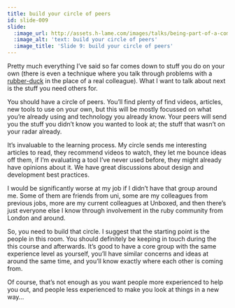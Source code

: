```yaml
---
title: build your circle of peers
id: slide-009
slide:
  :image_url: http://assets.h-lame.com/images/talks/being-part-of-a-community/slides/009.png
  :image_alt: 'text: build your circle of peers'
  :image_title: 'Slide 9: build your circle of peers'
---
```

Pretty much everything I’ve said so far comes down to stuff you do on your own (there is even a technique where you talk through problems with a [rubber-duck](https://en.wikipedia.org/wiki/Rubber_duck_debugging) in the place of a real colleague).  What I want to talk about next is the stuff you need others for.

You should have a circle of peers.  You’ll find plenty of find videos, articles, new tools to use on your own, but this will be mostly focussed on what you’re already using and technology you already know.  Your peers will send you the stuff you didn’t know you wanted to look at; the stuff that wasn’t on your radar already.

It’s invaluable to the learning process.  My circle sends me interesting articles to read, they recommend videos to watch, they let me bounce ideas off them, if I’m evaluating a tool I’ve never used before, they might already have opinions about it.  We have great discussions about design and development best practices.

I would be significantly worse at my job if I didn’t have that group around me.  Some of them are friends from uni, some are my colleagues from previous jobs, more are my current colleagues at Unboxed, and then there’s just everyone else I know through involvement in the ruby community from London and around.

So, you need to build that circle.  I suggest that the starting point is the people in this room.  You should definitely be keeping in touch during the this course and afterwards.  It’s good to have a core group with the same experience level as yourself, you’ll have similar concerns and ideas at around the same time, and you’ll know exactly where each other is coming from.

Of course, that’s not enough as you want people more experienced to help you out, and people less experienced to make you look at things in a new way…
